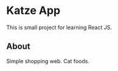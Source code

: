 # Katze App

This is small project for learning React JS.

## About

Simple shopping web. Cat foods.